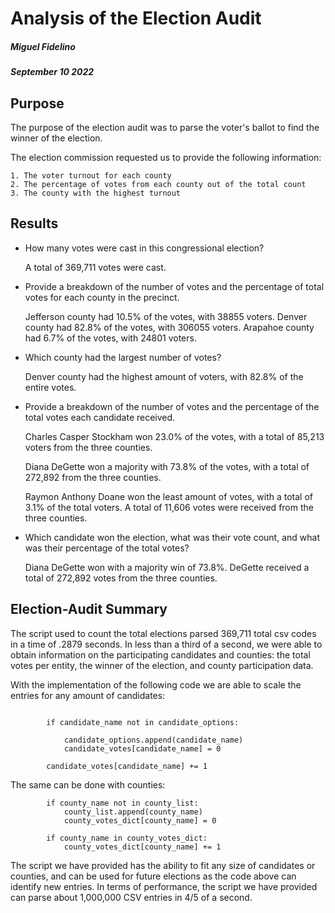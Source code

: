 # **Analysis of the Election Audit**
##### Miguel Fidelino
##### September 10 2022

## Purpose 

The purpose of the election audit was to parse the voter's ballot to find the winner of the election. 

The election commission requested us to provide the following information:

    1. The voter turnout for each county
    2. The percentage of votes from each county out of the total count
    3. The county with the highest turnout

## Results


*  How many votes were cast in this congressional election?

    A total of 369,711 votes were cast.


* Provide a breakdown of the number of votes and the percentage of total votes for each county in the precinct.

    Jefferson county had 10.5% of the votes, with 38855 voters.
    Denver county had 82.8% of the votes, with 306055 voters.
    Arapahoe county had 6.7% of the votes, with 24801 voters.


* Which county had the largest number of votes?

    Denver county had the highest amount of voters, with 82.8% of the entire votes.

* Provide a breakdown of the number of votes and the percentage of the total votes each candidate received.

    Charles Casper Stockham won 23.0% of the votes, with a total of 85,213 voters from the three counties.

    Diana DeGette won a majority with 73.8% of the votes, with a total of 272,892 from the three counties.

    Raymon Anthony Doane won the least amount of votes, with a total of 3.1% of the total voters. A total of 11,606 votes were received from the three counties.

* Which candidate won the election, what was their vote count, and what was their percentage of the total votes?

    Diana DeGette won with a majority win of 73.8%. DeGette received a total of 272,892 votes from the three counties.

## Election-Audit Summary

The script used to count the total elections parsed 369,711 total csv codes in a time of .2879 seconds. In less than a third of a second, we were able to obtain information on the participating candidates and counties: the total votes per entity, the winner of the election, and county participation data.

With the implementation of the following code we are able to scale the entries for any amount of candidates:

```

        if candidate_name not in candidate_options:

            candidate_options.append(candidate_name)
            candidate_votes[candidate_name] = 0

        candidate_votes[candidate_name] += 1
```

The same can be done with counties:

```
        if county_name not in county_list:
            county_list.append(county_name)
            county_votes_dict[county_name] = 0

        if county_name in county_votes_dict:
            county_votes_dict[county_name] += 1
```

The script we have provided has the ability to fit any size of candidates or counties, and can be used for future elections as the code above can identify new entries. In terms of performance, the script we have provided can parse about 1,000,000 CSV entries in 4/5 of a second.

